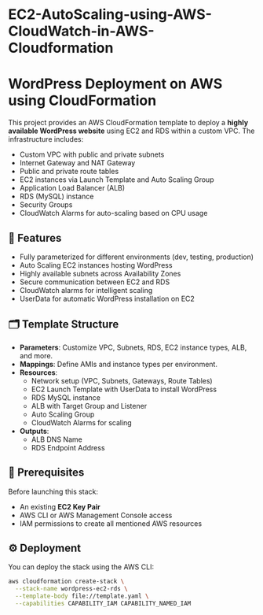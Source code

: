 # EC2-AutoScaling-using-AWS-CloudWatch-in-AWS-Cloudformation
# WordPress Deployment on AWS using CloudFormation

This project provides an AWS CloudFormation template to deploy a **highly available WordPress website** using EC2 and RDS within a custom VPC. The infrastructure includes:

- Custom VPC with public and private subnets
- Internet Gateway and NAT Gateway
- Public and private route tables
- EC2 instances via Launch Template and Auto Scaling Group
- Application Load Balancer (ALB)
- RDS (MySQL) instance
- Security Groups
- CloudWatch Alarms for auto-scaling based on CPU usage

## 🚀 Features

- Fully parameterized for different environments (dev, testing, production)
- Auto Scaling EC2 instances hosting WordPress
- Highly available subnets across Availability Zones
- Secure communication between EC2 and RDS
- CloudWatch alarms for intelligent scaling
- UserData for automatic WordPress installation on EC2

## 🗂️ Template Structure

- **Parameters**: Customize VPC, Subnets, RDS, EC2 instance types, ALB, and more.
- **Mappings**: Define AMIs and instance types per environment.
- **Resources**:
  - Network setup (VPC, Subnets, Gateways, Route Tables)
  - EC2 Launch Template with UserData to install WordPress
  - RDS MySQL instance
  - ALB with Target Group and Listener
  - Auto Scaling Group
  - CloudWatch Alarms for scaling
- **Outputs**:
  - ALB DNS Name
  - RDS Endpoint Address

## 🧰 Prerequisites

Before launching this stack:

- An existing **EC2 Key Pair**
- AWS CLI or AWS Management Console access
- IAM permissions to create all mentioned AWS resources

## ⚙️ Deployment

You can deploy the stack using the AWS CLI:

```bash
aws cloudformation create-stack \
  --stack-name wordpress-ec2-rds \
  --template-body file://template.yaml \
  --capabilities CAPABILITY_IAM CAPABILITY_NAMED_IAM


